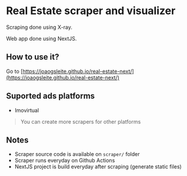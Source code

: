 # Real Estate scraper and visualizer

Scraping done using X-ray.

Web app done using NextJS.

## How to use it?

Go to [https://joaogsleite.github.io/real-estate-next/](https://joaogsleite.github.io/real-estate-next/)

## Suported ads platforms

* Imovirtual

> You can create more scrapers for other platforms

## Notes

* Scraper source code is available on `scraper/` folder
* Scraper runs everyday on Github Actions
* NextJS project is build everyday after scraping (generate static files)